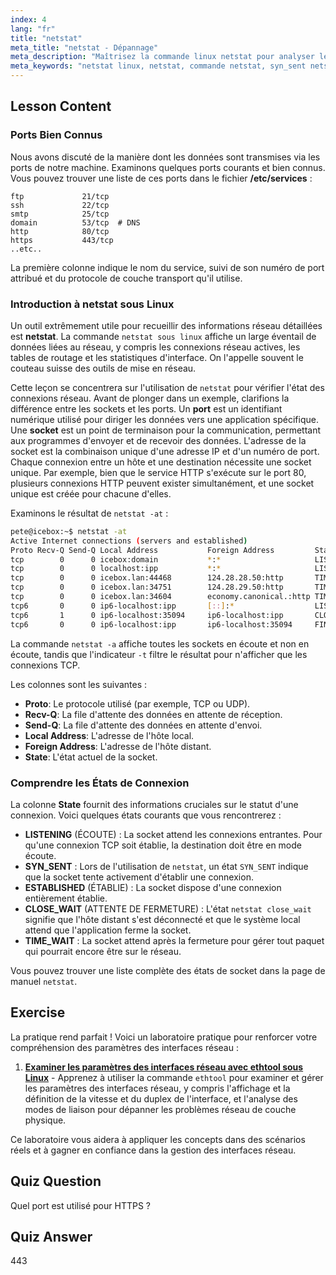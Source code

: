 ```yaml
---
index: 4
lang: "fr"
title: "netstat"
meta_title: "netstat - Dépannage"
meta_description: "Maîtrisez la commande linux netstat pour analyser les connexions réseau, les ports et les sockets. Ce guide couvre les états courants comme SYN_SENT et netstat close_wait pour un dépannage efficace."
meta_keywords: "netstat linux, netstat, commande netstat, syn_sent netstat, netstat close_wait, connexions réseau, réseau linux, analyse réseau, tutoriel linux"
---
```


## Lesson Content

### Ports Bien Connus

Nous avons discuté de la manière dont les données sont transmises via les ports de notre machine. Examinons quelques ports courants et bien connus. Vous pouvez trouver une liste de ces ports dans le fichier **/etc/services** :

```plaintext
ftp             21/tcp
ssh             22/tcp
smtp            25/tcp
domain          53/tcp  # DNS
http            80/tcp
https           443/tcp
..etc..
```

La première colonne indique le nom du service, suivi de son numéro de port attribué et du protocole de couche transport qu'il utilise.

### Introduction à netstat sous Linux

Un outil extrêmement utile pour recueillir des informations réseau détaillées est **netstat**. La commande `netstat sous linux` affiche un large éventail de données liées au réseau, y compris les connexions réseau actives, les tables de routage et les statistiques d'interface. On l'appelle souvent le couteau suisse des outils de mise en réseau.

Cette leçon se concentrera sur l'utilisation de `netstat` pour vérifier l'état des connexions réseau. Avant de plonger dans un exemple, clarifions la différence entre les sockets et les ports. Un **port** est un identifiant numérique utilisé pour diriger les données vers une application spécifique. Une **socket** est un point de terminaison pour la communication, permettant aux programmes d'envoyer et de recevoir des données. L'adresse de la socket est la combinaison unique d'une adresse IP et d'un numéro de port. Chaque connexion entre un hôte et une destination nécessite une socket unique. Par exemple, bien que le service HTTP s'exécute sur le port 80, plusieurs connexions HTTP peuvent exister simultanément, et une socket unique est créée pour chacune d'elles.

Examinons le résultat de `netstat -at` :

```bash
pete@icebox:~$ netstat -at
Active Internet connections (servers and established)
Proto Recv-Q Send-Q Local Address           Foreign Address         State
tcp        0      0 icebox:domain           *:*                     LISTEN
tcp        0      0 localhost:ipp           *:*                     LISTEN
tcp        0      0 icebox.lan:44468        124.28.28.50:http       TIME_WAIT
tcp        0      0 icebox.lan:34751        124.28.29.50:http       TIME_WAIT
tcp        0      0 icebox.lan:34604        economy.canonical.:http TIME_WAIT
tcp6       0      0 ip6-localhost:ipp       [::]:*                  LISTEN
tcp6       1      0 ip6-localhost:35094     ip6-localhost:ipp       CLOSE_WAIT
tcp6       0      0 ip6-localhost:ipp       ip6-localhost:35094     FIN_WAIT2
```

La commande `netstat -a` affiche toutes les sockets en écoute et non en écoute, tandis que l'indicateur `-t` filtre le résultat pour n'afficher que les connexions TCP.

Les colonnes sont les suivantes :

- **Proto**: Le protocole utilisé (par exemple, TCP ou UDP).
- **Recv-Q**: La file d'attente des données en attente de réception.
- **Send-Q**: La file d'attente des données en attente d'envoi.
- **Local Address**: L'adresse de l'hôte local.
- **Foreign Address**: L'adresse de l'hôte distant.
- **State**: L'état actuel de la socket.

### Comprendre les États de Connexion

La colonne **State** fournit des informations cruciales sur le statut d'une connexion. Voici quelques états courants que vous rencontrerez :

- **LISTENING** (ÉCOUTE) : La socket attend les connexions entrantes. Pour qu'une connexion TCP soit établie, la destination doit être en mode écoute.
- **SYN_SENT** : Lors de l'utilisation de `netstat`, un état `SYN_SENT` indique que la socket tente activement d'établir une connexion.
- **ESTABLISHED** (ÉTABLIE) : La socket dispose d'une connexion entièrement établie.
- **CLOSE_WAIT** (ATTENTE DE FERMETURE) : L'état `netstat close_wait` signifie que l'hôte distant s'est déconnecté et que le système local attend que l'application ferme la socket.
- **TIME_WAIT** : La socket attend après la fermeture pour gérer tout paquet qui pourrait encore être sur le réseau.

Vous pouvez trouver une liste complète des états de socket dans la page de manuel `netstat`.

## Exercise

La pratique rend parfait ! Voici un laboratoire pratique pour renforcer votre compréhension des paramètres des interfaces réseau :

1. **[Examiner les paramètres des interfaces réseau avec ethtool sous Linux](https://labex.io/fr/labs/comptia-examine-network-interface-settings-with-ethtool-in-linux-592759)** - Apprenez à utiliser la commande `ethtool` pour examiner et gérer les paramètres des interfaces réseau, y compris l'affichage et la définition de la vitesse et du duplex de l'interface, et l'analyse des modes de liaison pour dépanner les problèmes réseau de couche physique.

Ce laboratoire vous aidera à appliquer les concepts dans des scénarios réels et à gagner en confiance dans la gestion des interfaces réseau.

## Quiz Question

Quel port est utilisé pour HTTPS ?

## Quiz Answer

443
